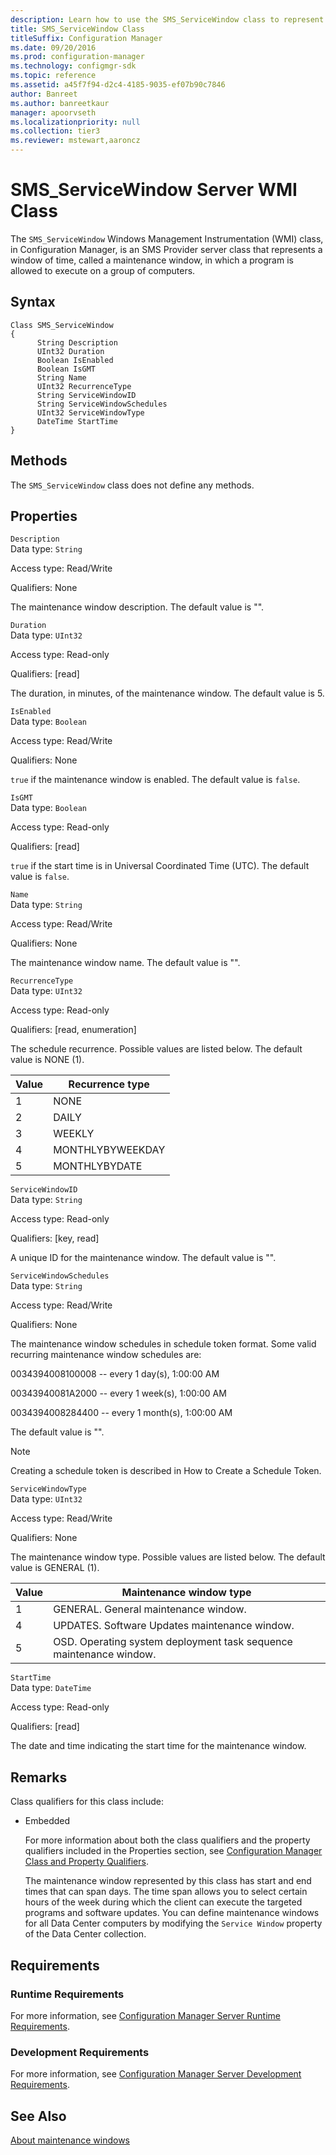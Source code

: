 ```yaml
---
description: Learn how to use the SMS_ServiceWindow class to represent a window of time called a maintenance window, in which a program is allowed to execute on a group of computers.
title: SMS_ServiceWindow Class
titleSuffix: Configuration Manager
ms.date: 09/20/2016
ms.prod: configuration-manager
ms.technology: configmgr-sdk
ms.topic: reference
ms.assetid: a45f7f94-d2c4-4185-9035-ef07b90c7846
author: Banreet
ms.author: banreetkaur
manager: apoorvseth
ms.localizationpriority: null
ms.collection: tier3
ms.reviewer: mstewart,aaroncz 
---
```

# SMS_ServiceWindow Server WMI Class
The `SMS_ServiceWindow` Windows Management Instrumentation (WMI) class, in Configuration Manager, is an SMS Provider server class that represents a window of time, called a maintenance window, in which a program is allowed to execute on a group of computers.  

## Syntax  

```  
Class SMS_ServiceWindow  
{  
      String Description  
      UInt32 Duration  
      Boolean IsEnabled  
      Boolean IsGMT  
      String Name  
      UInt32 RecurrenceType  
      String ServiceWindowID  
      String ServiceWindowSchedules  
      UInt32 ServiceWindowType  
      DateTime StartTime  
}  
```  

## Methods  
 The `SMS_ServiceWindow` class does not define any methods.  

## Properties  
 `Description`  
 Data type: `String`  

 Access type: Read/Write  

 Qualifiers: None  

 The maintenance window description. The default value is "".  

 `Duration`  
 Data type: `UInt32`  

 Access type: Read-only  

 Qualifiers: [read]  

 The duration, in minutes, of the maintenance window. The default value is 5.  

 `IsEnabled`  
 Data type: `Boolean`  

 Access type: Read/Write  

 Qualifiers: None  

 `true` if the maintenance window is enabled. The default value is `false`.  

 `IsGMT`  
 Data type: `Boolean`  

 Access type: Read-only  

 Qualifiers: [read]  

 `true` if the start time is in Universal Coordinated Time (UTC). The default value is `false`.  

 `Name`  
 Data type: `String`  

 Access type: Read/Write  

 Qualifiers: None  

 The maintenance window name. The default value is "".  

 `RecurrenceType`  
 Data type: `UInt32`  

 Access type: Read-only  

 Qualifiers: [read, enumeration]  

 The schedule recurrence. Possible values are listed below. The default value is NONE (1).  

|Value|Recurrence type|  
|-|-|  
|1|NONE|  
|2|DAILY|  
|3|WEEKLY|  
|4|MONTHLYBYWEEKDAY|  
|5|MONTHLYBYDATE|  

 `ServiceWindowID`  
 Data type: `String`  

 Access type: Read-only  

 Qualifiers: [key, read]  

 A unique ID for the maintenance window. The default value is "".  

 `ServiceWindowSchedules`  
 Data type: `String`  

 Access type: Read/Write  

 Qualifiers: None  

 The maintenance window schedules in schedule token format. Some valid recurring maintenance window schedules are:  

 0034394008100008 -- every 1 day(s), 1:00:00 AM  

 00343940081A2000 -- every 1 week(s), 1:00:00 AM  

 0034394008284400 -- every 1 month(s), 1:00:00 AM  

 The default value is "".  

> [!NOTE]
>  Creating a schedule token is described in How to Create a Schedule Token.  

 `ServiceWindowType`  
 Data type: `UInt32`  

 Access type: Read/Write  

 Qualifiers: None  

 The maintenance window type. Possible values are listed below. The default value is GENERAL (1).  

|Value|Maintenance window type|  
|-|-|  
|1|GENERAL. General maintenance window.|  
|4|UPDATES. Software Updates maintenance window.|  
|5|OSD. Operating system deployment task sequence maintenance window.|  

 `StartTime`  
 Data type: `DateTime`  

 Access type: Read-only  

 Qualifiers: [read]  

 The date and time indicating the start time for the maintenance window.  

## Remarks  
 Class qualifiers for this class include:  

- Embedded  

  For more information about both the class qualifiers and the property qualifiers included in the Properties section, see [Configuration Manager Class and Property Qualifiers](../../../../../develop/reference/misc/class-and-property-qualifiers.md).  

  The maintenance window represented by this class has start and end times that can span days. The time span allows you to select certain hours of the week during which the client can execute the targeted programs and software updates. You can define maintenance windows for all Data Center computers by modifying the `Service Window` property of the Data Center collection.  

## Requirements  

### Runtime Requirements  
 For more information, see [Configuration Manager Server Runtime Requirements](../../../../../develop/core/reqs/server-runtime-requirements.md).  

### Development Requirements  
 For more information, see [Configuration Manager Server Development Requirements](../../../../../develop/core/reqs/server-development-requirements.md).  

## See Also  
 [About maintenance windows](../../../../core/servers/configure/about-maintenance-windows.md)
